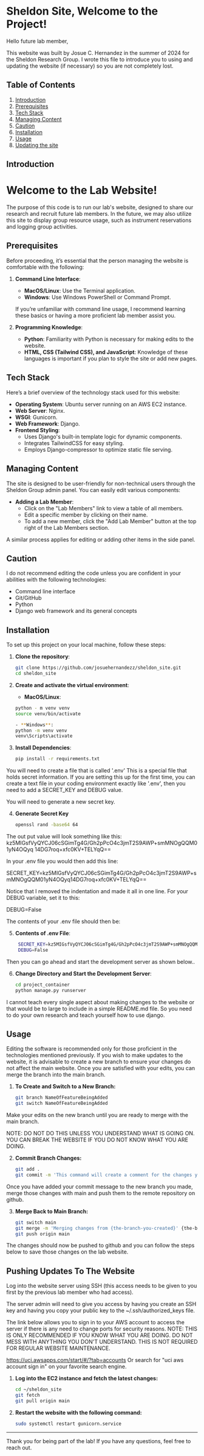 # Sheldon Site, Welcome to the Project!

Hello future lab member,

This website was built by Josue C. Hernandez in the summer of 2024 for the Sheldon Research Group. I wrote this file to introduce you to using and updating the website (if necessary) so you are not completely lost.

## Table of Contents

1. [Introduction](#introduction)
2. [Prerequisites](#prerequisites)
3. [Tech Stack](#tech-stack)
4. [Managing Content](#managing-content)
5. [Caution](#caution)
6. [Installation](#installation)
7. [Usage](#usage)
8. [Updating the site](#pushing-updates-to-the-website)

## Introduction

# Welcome to the Lab Website!

The purpose of this code is to run our lab's website, designed to share our research and recruit future lab members. In the future, we may also utilize this site to display group resource usage, such as instrument reservations and logging group activities.

## Prerequisites

Before proceeding, it’s essential that the person managing the website is comfortable with the following:

1. **Command Line Interface**:

   - **MacOS/Linux**: Use the Terminal application.
   - **Windows**: Use Windows PowerShell or Command Prompt.

   If you’re unfamiliar with command line usage, I recommend learning these basics or having a more proficient lab member assist you.

2. **Programming Knowledge**:
   - **Python**: Familiarity with Python is necessary for making edits to the website.
   - **HTML, CSS (Tailwind CSS), and JavaScript**: Knowledge of these languages is important if you plan to style the site or add new pages.

## Tech Stack

Here’s a brief overview of the technology stack used for this website:

- **Operating System**: Ubuntu server running on an AWS EC2 instance.
- **Web Server**: Nginx.
- **WSGI**: Gunicorn.
- **Web Framework**: Django.
- **Frontend Styling**:
  - Uses Django's built-in template logic for dynamic components.
  - Integrates TailwindCSS for easy styling.
  - Employs Django-compressor to optimize static file serving.

## Managing Content

The site is designed to be user-friendly for non-technical users through the Sheldon Group admin panel. You can easily edit various components:

- **Adding a Lab Member**:
  - Click on the "Lab Members" link to view a table of all members.
  - Edit a specific member by clicking on their name.
  - To add a new member, click the "Add Lab Member" button at the top right of the Lab Members section.

A similar process applies for editing or adding other items in the side panel.

## Caution

I do not recommend editing the code unless you are confident in your abilities with the following technologies:

- Command line interface
- Git/GitHub
- Python
- Django web framework and its general concepts

## Installation

To set up this project on your local machine, follow these steps:

1. **Clone the repository**:

   ```bash
   git clone https://github.com/josuehernandezz/sheldon_site.git
   cd sheldon_site

   ```

2. **Create and activate the virtual environment**:

   - **MacOS/Linux**:

   ```bash
   python - m venv venv
   source venv/bin/activate

   - **Windows**:
   python -m venv venv
   venv\Scripts\activate

   ```

3. **Install Dependencies**:

   ```bash
   pip install -r requirements.txt

   ```

You will need to create a file that is called '.env' This is a special file that holds secret information. If you are setting this up for the first time, you can create a text file in your coding environment exactly like '.env', then you need to add a SECRET_KEY and DEBUG value.

You will need to generate a new secret key.

4. **Generate Secret Key**
   ```bash
   openssl rand -base64 64
   ```

The out put value will look something like this:
kz5MIGsfVyQYCJ06cSGimTg4G/Gh2pPcO4c3jmT2S9AWP+smMNOgQQM01yN4OQyq
14DG7roq+xfc0KV+TELYqQ==

In your .env file you would then add this line:

SECRET_KEY=kz5MIGsfVyQYCJ06cSGimTg4G/Gh2pPcO4c3jmT2S9AWP+smMNOgQQM01yN4OQyq14DG7roq+xfc0KV+TELYqQ==

Notice that I removed the indentation and made it all in one line.
For your DEBUG variable, set it to this:

DEBUG=False

The contents of your .env file should then be:

5. **Contents of .env File**:
   ```bash
    SECRET_KEY=kz5MIGsfVyQYCJ06cSGimTg4G/Gh2pPcO4c3jmT2S9AWP+smMNOgQQM01yN4OQyq14DG7roq+xfc0KV+TELYqQ==
    DEBUG=False
   ```

Then you can go ahead and start the development server as shown below..

6. **Change Directory and Start the Development Server**:
   ```bash
   cd project_container
   python manage.py runserver
   ```

I cannot teach every single aspect about making changes to the website or that would be to large to include in a simple README.md file. So you need to do your own research and teach yourself how to use django.

## Usage

Editing the software is recommended only for those proficient in the technologies mentioned previously. If you wish to make updates to the website, it is advisable to create a new branch to ensure your changes do not affect the main website. Once you are satisfied with your edits, you can merge the branch into the main branch.

1. **To Create and Switch to a New Branch:**
   ```bash
   git branch NameOfFeatureBeingAdded
   git switch NameOfFeatureBeingAdded
   ```

Make your edits on the new branch until you are ready to merge with the main branch.

NOTE: DO NOT DO THIS UNLESS YOU UNDERSTAND WHAT IS GOING ON. YOU CAN BREAK THE WEBSITE IF YOU DO NOT KNOW WHAT YOU ARE DOING.

2. **Commit Branch Changes:**
   ```bash
   git add .
   git commit -m 'This command will create a comment for the changes you made. Make sure it is descriptive!'
   ```

Once you have added your commit message to the new branch you made, merge those changes with main and push them to the remote repository on github.

3. **Merge Back to Main Branch:**
   ```bash
   git switch main
   git merge -m 'Merging changes from {the-branch-you-created}' {the-branch-you-created}
   git push origin main
   ```

The changes should now be pushed to github and you can follow the steps below to save those changes on the lab website.

## Pushing Updates To The Website

Log into the website server using SSH (this access needs to be given to you first by the previous lab member who had access).

The server admin will need to give you access by having you create an SSH key and having you copy your public key
to the ~/.ssh/authorized_keys file.

The link below allows you to sign in to your AWS account to access the server if there is any need to change ports for security reasons. NOTE: THIS IS ONLY RECOMMENDED IF YOU KNOW WHAT YOU ARE DOING. DO NOT MESS WITH ANYTHING YOU DON'T UNDERSTAND. THIS IS NOT REQUIRED FOR REGULAR WEBSITE MAINTENANCE.

https://uci.awsapps.com/start/#/?tab=accounts Or search for "uci aws account sign in" on your favorite search engine.

1. **Log into the EC2 instance and fetch the latest changes:**

   ```bash
   cd ~/sheldon_site
   git fetch
   git pull origin main

   ```

2. **Restart the website with the following command:**
   ```bash
   sudo systemctl restart gunicorn.service
   ```

---

Thank you for being part of the lab! If you have any questions, feel free to reach out.
